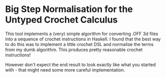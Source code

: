 # Big Step Normalisation for the Untyped Crochet Calculus

This tool implements a (very) simple algorithm for converting .OFF 3d files into a sequence of crochet instructions in Haskell.
I found that the best way to do this was to implement a little crochet DSL and normalise the terms from my dumb algorithm.
This produces pretty reasonable crochet instructions!

However don't expect the end result to look exactly like what you started with - that might need some more careful implementation.